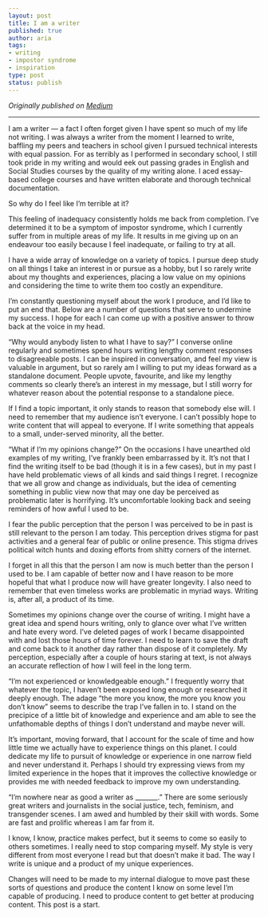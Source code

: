 ```yaml
---
layout: post
title: I am a writer
published: true
author: aria
tags:
- writing
- impostor syndrome
- inspiration
type: post
status: publish
---
```


*Originally published on [Medium](https://medium.com/@litui/i-am-a-writer-37f540a12d73)*

---

I am a writer — a fact I often forget given I have spent so much of my life not writing. I was always a writer from the moment I learned to write, baffling my peers and teachers in school given I pursued technical interests with equal passion. For as terribly as I performed in secondary school, I still took pride in my writing and would eek out passing grades in English and Social Studies courses by the quality of my writing alone. I aced essay-based college courses and have written elaborate and thorough technical documentation.

So why do I feel like I’m terrible at it?

This feeling of inadequacy consistently holds me back from completion. I’ve determined it to be a symptom of impostor syndrome, which I currently suffer from in multiple areas of my life. It results in me giving up on an endeavour too easily because I feel inadequate, or failing to try at all.

I have a wide array of knowledge on a variety of topics. I pursue deep study on all things I take an interest in or pursue as a hobby, but I so rarely write about my thoughts and experiences, placing a low value on my opinions and considering the time to write them too costly an expenditure.

I’m constantly questioning myself about the work I produce, and I’d like to put an end that. Below are a number of questions that serve to undermine my success. I hope for each I can come up with a positive answer to throw back at the voice in my head.

“Why would anybody listen to what I have to say?” I converse online regularly and sometimes spend hours writing lengthy comment responses to disagreeable posts. I can be inspired in conversation, and feel my view is valuable in argument, but so rarely am I willing to put my ideas forward as a standalone document. People upvote, favourite, and like my lengthy comments so clearly there’s an interest in my message, but I still worry for whatever reason about the potential response to a standalone piece.

If I find a topic important, it only stands to reason that somebody else will. I need to remember that my audience isn’t everyone. I can’t possibly hope to write content that will appeal to everyone. If I write something that appeals to a small, under-served minority, all the better.

“What if I’m my opinions change?” On the occasions I have unearthed old examples of my writing, I’ve frankly been embarrassed by it. It’s not that I find the writing itself to be bad (though it is in a few cases), but in my past I have held problematic views of all kinds and said things I regret. I recognize that we all grow and change as individuals, but the idea of cementing something in public view now that may one day be perceived as problematic later is horrifying. It’s uncomfortable looking back and seeing reminders of how awful I used to be.

I fear the public perception that the person I was perceived to be in past is still relevant to the person I am today. This perception drives stigma for past activities and a general fear of public or online presence. This stigma drives political witch hunts and doxing efforts from shitty corners of the internet.

I forget in all this that the person I am now is much better than the person I used to be. I am capable of better now and I have reason to be more hopeful that what I produce now will have greater longevity. I also need to remember that even timeless works are problematic in myriad ways. Writing is, after all, a product of its time.

Sometimes my opinions change over the course of writing. I might have a great idea and spend hours writing, only to glance over what I’ve written and hate every word. I’ve deleted pages of work I became disappointed with and lost those hours of time forever. I need to learn to save the draft and come back to it another day rather than dispose of it completely. My perception, especially after a couple of hours staring at text, is not always an accurate reflection of how I will feel in the long term.

“I’m not experienced or knowledgeable enough.” I frequently worry that whatever the topic, I haven’t been exposed long enough or researched it deeply enough. The adage “the more you know, the more you know you don’t know” seems to describe the trap I’ve fallen in to. I stand on the precipice of a little bit of knowledge and experience and am able to see the unfathomable depths of things I don’t understand and maybe never will.

It’s important, moving forward, that I account for the scale of time and how little time we actually have to experience things on this planet. I could dedicate my life to pursuit of knowledge or experience in one narrow field and never understand it. Perhaps I should try expressing views from my limited experience in the hopes that it improves the collective knowledge or provides me with needed feedback to improve my own understanding.

“I’m nowhere near as good a writer as _______.” There are some seriously great writers and journalists in the social justice, tech, feminism, and transgender scenes. I am awed and humbled by their skill with words. Some are fast and prolific whereas I am far from it.

I know, I know, practice makes perfect, but it seems to come so easily to others sometimes. I really need to stop comparing myself. My style is very different from most everyone I read but that doesn’t make it bad. The way I write is unique and a product of my unique experiences.

Changes will need to be made to my internal dialogue to move past these sorts of questions and produce the content I know on some level I’m capable of producing. I need to produce content to get better at producing content. This post is a start.